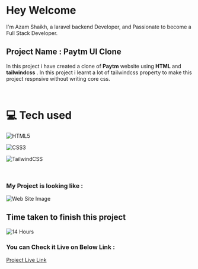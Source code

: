 # Hey Welcome 

I'm Azam Shaikh, a laravel backend Developer, and Passionate to become a Full Stack Developer.

## Project Name : **Paytm UI Clone**

In this project i have created a clone of **Paytm** website using **HTML** and **tailwindcss** . In this project i learnt a lot of tailwindcss property to make this project respnsive without writing core css.

</br>

# 💻 Tech used
![HTML5](https://img.shields.io/badge/html5-%23E34F26.svg?style=for-the-badge&logo=html5&logoColor=white) 

![CSS3](https://img.shields.io/badge/css3-%231572B6.svg?style=for-the-badge&logo=css3&logoColor=white) 

![TailwindCSS](https://img.shields.io/badge/tailwindcss-%2338B2AC.svg?style=for-the-badge&logo=tailwind-css&logoColor=white)

</br>

### My Project is looking like :

![Web Site Image](./screenshot/paytm-ui-clone.png)

## Time taken to finish this project

![14 Hours](https://img.shields.io/badge/-14%20Hours-orange)

### You can Check it Live on Below Link :

[Project Live Link](https://azam-paytm-ui-clone.netlify.app/)

